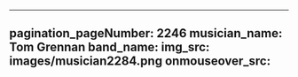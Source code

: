 ------
pagination_pageNumber: 2246
musician_name: Tom Grennan
band_name: 
img_src: images/musician2284.png
onmouseover_src: 
------